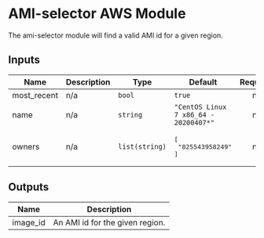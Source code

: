 # AMI-selector AWS Module
The ami-selector module will find a valid AMI id for a given region.

<!-- BEGINNING OF PRE-COMMIT-TERRAFORM DOCS HOOK -->
## Inputs

| Name | Description | Type | Default | Required |
|------|-------------|------|---------|:--------:|
| most_recent | n/a | `bool` | `true` | no |
| name | n/a | `string` | `"CentOS Linux 7 x86_64 - 20200407*"` | no |
| owners | n/a | `list(string)` | <pre>[<br>  "825543958249"<br>]</pre> | no |

## Outputs

| Name | Description |
|------|-------------|
| image_id | An AMI id for the given region. |

<!-- END OF PRE-COMMIT-TERRAFORM DOCS HOOK -->
